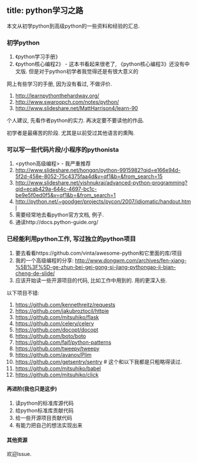 title: python学习之路
-------------------------

本文从初学python到高级python的一些资料和经验的汇总.

### 初学python

1. 《python学习手册》
2. 《python核心编程2》 - 这本书看起来很老了, 《python核心编程3》还没有中文版. 但是对于python初学者我觉得还是有很大意义的

网上有些学习的手册, 因为没有看过, 不做评价.

1. http://learnpythonthehardway.org/
2. http://www.swaroopch.com/notes/python/
3. http://www.slideshare.net/MattHarrison4/learn-90

个人建议, 先看作者python的实力. 再决定要不要读他的作品.

初学者是最痛苦的阶段. 尤其是以前受过其他语言的熏陶.

### 可以写一些代码片段/小程序的pythonista

1. <python高级编程> - 我严重推荐
2. http://www.slideshare.net/hongqn/python-9915982?qid=e166e94d-5f2d-458e-8052-75c4375faa4d&v=qf1&b=&from_search=15
3. http://www.slideshare.net/vishnukraj/advanced-python-programming?qid=ecab429a-644c-4697-bc1c-be9e5f0ed0f5&v=qf1&b=&from_search=1
3. http://python.net/~goodger/projects/pycon/2007/idiomatic/handout.html
4. 需要经常地去看python官方文档, 例子.
6. 通读http://docs.python-guide.org/

### 已经能利用python工作, 写过独立的python项目

1. 要去看看https://github.com/vinta/awesome-python和它里面的库/项目
2. 我的一个高级编程的分享: http://www.dongwm.com/archives/fen-xiang-%5B%3F%5D-ge-zhun-bei-gei-gong-si-jiang-pythongao-ji-bian-cheng-de-slide/
3. 应该开始读一些开源项目的代码, 比如工作中用到的. 用的更深入些.

以下项目不错:

1. https://github.com/kennethreitz/requests
2. https://github.com/jakubroztocil/httpie
3. https://github.com/mitsuhiko/flask
4. https://github.com/celery/celery
5. https://github.com/docopt/docopt
6. https://github.com/boto/boto
7. https://github.com/faif/python-patterns
8. https://github.com/tweepy/tweepy
9. https://github.com/avanov/Plim
10. https://github.com/getsentry/sentry # 这个和以下我都是只粗略得读过.
11. https://github.com/mitsuhiko/babel
12. https://github.com/mitsuhiko/click

#### 再进阶(我也只是这步)

1. 读python的标准库源代码
2. 给python标准库贡献代码
3. 给一些开源项目贡献代码
4. 有能力把自己的想法实现出来

#### 其他资源

欢迎Issue.
